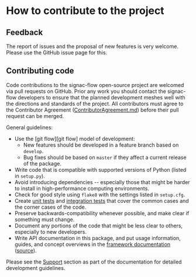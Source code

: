 # How to contribute to the project

## Feedback

The report of issues and the proposal of new features is very welcome.
Please use the GitHub issue page for this.

## Contributing code

Code contributions to the signac-flow open-source project are welcomed via pull requests on GitHub.
Prior any work you should contact the signac-flow developers to ensure that the planned development meshes well with the directions and standards of the project.
All contributors must agree to the Contributor Agreement ([ContributorAgreement.md](ContributorAgreement.md)) before their pull request can be merged.

General guidelines:

  * Use the [git flow][git flow] model of development:
    - New features should be developed in a feature branch based on `develop`.
    - Bug fixes should be based on `master` if they affect a current release of the package.
  * Write code that is compatible with supported versions of Python (listed in `setup.py`).
  * Avoid introducing dependencies -- especially those that might be harder to install in high-performance computing environments.
  * Check for good style using `flake8` with the settings listed in `setup.cfg`.
  * Create [unit tests](https://en.wikipedia.org/wiki/Unit_testing) and [integration tests](https://en.wikipedia.org/wiki/Integration_testing) that cover the common cases and the corner cases of the code.
  * Preserve backwards-compatibility whenever possible, and make clear if something must change.
  * Document any portions of the code that might be less clear to others, especially to new developers.
  * Write API documentation in this package, and put usage information, guides, and concept overviews in the [framework documentation](https://docs.signac.io/) ([source][signac-docs-src]).

[signac-docs-src]: https://github.com/glotzerlab/signac-flow
[gitflow]: https://www.atlassian.com/git/tutorials/comparing-workflows/gitflow-workflow

Please see the [Support](https://docs.signac.io/projects/flow/en/latest/support.html) section as part of the documentation for detailed development guidelines.
